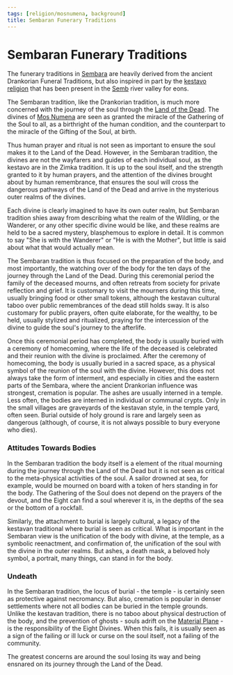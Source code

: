 ```yaml
---
tags: [religion/mosnumena, background]
title: Sembaran Funerary Traditions
---
```

# Sembaran Funerary Traditions

The funerary traditions in [Sembara](<../../../gazetteer/greater-sembara/sembara/sembara.md>) are heavily derived from the ancient Drankorian Funeral Traditions, but also inspired in part by the [kestavo religion](<../kestavo/kestavan-funerary-traditions.md>) that has been present in the [Semb](<../../../gazetteer/greater-sembara/rivers/semb-watershed/semb.md>) river valley for eons. 

The Sembaran tradition, like the Drankorian tradition, is much more concerned with the journey of the soul through the [Land of the Dead](<../../multiverse/spiritual-realms/proximate-realms/land-of-the-dead.md>). The divines of [Mos Numena](<./mos-numena.md>) are seen as granted the miracle of the Gathering of the Soul to all, as a birthright of the human condition, and the counterpart to the miracle of the Gifting of the Soul, at birth.

Thus human prayer and ritual is not seen as important to ensure the soul makes it to the Land of the Dead. However, in the Sembaran tradition, the divines are not the wayfarers and guides of each individual soul, as the kestavo are in the Zimka tradition. It is up to the soul itself, and the strength granted to it by human prayers, and the attention of the divines brought about by human remembrance, that ensures the soul will cross the dangerous pathways of the Land of the Dead and arrive in the mysterious outer realms of the divines. 

Each divine is clearly imagined to have its own outer realm, but Sembaran tradition shies away from describing what the realm of the Wildling, or the Wanderer, or any other specific divine would be like, and these realms are held to be a sacred mystery, blasphemous to explore in detail. It is common to say "She is with the Wanderer" or "He is with the Mother", but little is said about what that would actually mean. 

The Sembaran tradition is thus focused on the preparation of the body, and most importantly, the watching over of the body for the ten days of the journey through the Land of the Dead. During this ceremonial period the family of the deceased mourns, and often retreats from society for private reflection and grief. It is customary to visit the mourners during this time, usually bringing food or other small tokens, although the kestavan cultural taboo over public remembrances of the dead still holds sway. It is also customary for public prayers, often quite elaborate, for the wealthy, to be held, usually stylized and ritualized, praying for the intercession of the divine to guide the soul's journey to the afterlife. 

Once this ceremonial period has completed, the body is usually buried with a ceremony of homecoming, where the life of the deceased is celebrated and their reunion with the divine is proclaimed. After the ceremony of homecoming, the body is usually buried in a sacred space, as a physical symbol of the reunion of the soul with the divine. However, this does not always take the form of interment, and especially in cities and the eastern parts of the Sembara, where the ancient Drankorian influence was strongest, cremation is popular. The ashes are usually interned in a temple. Less often, the bodies are interned in individual or communal crypts. Only in the small villages are graveyards of the kestavan style, in the temple yard, often seen. Burial outside of holy ground is rare and largely seen as dangerous (although, of course, it is not always possible to bury everyone who dies).

### Attitudes Towards Bodies
In the Sembaran tradition the body itself is a element of the ritual mourning during the journey through the Land of the Dead but it is not seen as critical to the meta-physical activities of the soul. A sailor drowned at sea, for example, would be mourned on board with a token of hers standing in for the body. The Gathering of the Soul does not depend on the prayers of the devout, and the Eight can find a soul wherever it is, in the depths of the sea or the bottom of a rockfall.

Similarly, the attachment to burial is largely cultural, a legacy of the kestavan traditional where burial is seen as critical. What is important in the Sembaran view is the unification of the body with divine, at the temple, as a symbolic reenactment, and confirmation of, the unification of the soul with the divine in the outer realms. But ashes, a death mask, a beloved holy symbol, a portrait, many things, can stand in for the body.

### Undeath
In the Sembaran tradition, the locus of burial - the temple - is certainly seen as protective against necromancy. But also, cremation is popular in denser settlements where not all bodies can be buried in the temple grounds. Unlike the kestavan tradition, there is no taboo about physical destruction of the body, and the prevention of ghosts - souls adrift on the [Material Plane](<../../multiverse/material-plane.md>) - is the responsibility of the Eight Divines. When this fails, it is usually seen as a sign of the failing or ill luck or curse on the soul itself, not a failing of the community. 

The greatest concerns are around the soul losing its way and being ensnared on its journey through the Land of the Dead. 
